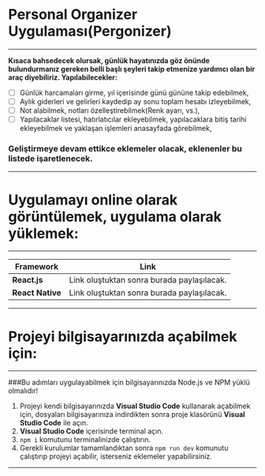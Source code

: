 # Personal Organizer Uygulaması(Pergonizer)

---

**Kısaca bahsedecek olursak, günlük hayatınızda göz önünde bulundurmanız gereken belli başlı şeyleri takip etmenize yardımcı olan bir araç diyebiliriz. Yapılabilecekler:**

- [ ] Günlük harcamaları girme, yıl içerisinde günü gününe takip edebilmek,
- [ ] Aylık giderleri ve gelirleri kaydedip ay sonu toplam hesabı izleyebilmek,
- [ ] Not alabilmek, notları özelleştirebilmek(Renk ayarı, vs.),
- [ ] Yapılacaklar listesi, hatırlatıcılar ekleyebilmek, yapılacaklara bitiş tarihi ekleyebilmek ve yaklaşan işlemleri anasayfada görebilmek,

### Geliştirmeye devam ettikce eklemeler olacak, eklenenler bu listede işaretlenecek.

---

# Uygulamayı online olarak görüntülemek, uygulama olarak yüklemek:

---

|Framework|Link|
|---|---|
|**React.js**|Link oluştuktan sonra burada paylaşılacak.|
|**React Native**|Link oluştuktan sonra burada paylaşılacak.|



---

# Projeyi bilgisayarınızda açabilmek için:

---

###Bu adımları uygulayabilmek için bilgisayarınızda Node.js ve NPM yüklü olmalıdır!

1. Projeyi kendi bilgisayarınızda **Visual Studio Code** kullanarak açabilmek için, dosyaları bilgisayarınıza indirdikten sonra proje klasörünü **Visual Studio Code** ile açın.
2. **Visual Studio Code** içerisinde terminal açın.
3. `npm i` komutunu terminalinizde çalıştırın.
4. Gerekli kurulumlar tamamlandıktan sonra `npm run dev` komunutu çalıştırıp projeyi açabilir, isterseniz eklemeler yapabilirsiniz.

---

